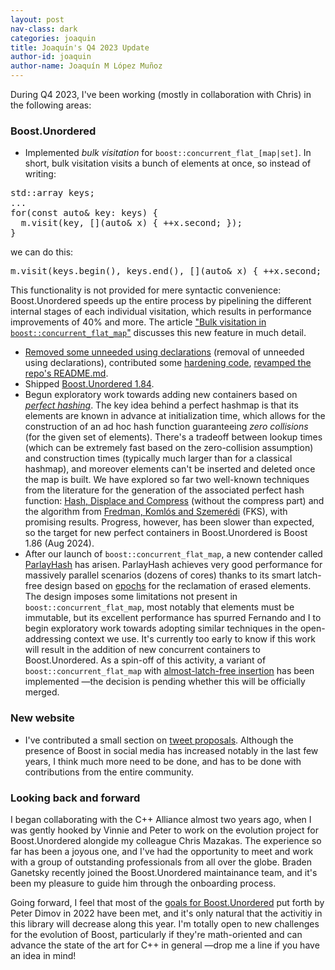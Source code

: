 ```yaml
---
layout: post
nav-class: dark
categories: joaquin
title: Joaquín's Q4 2023 Update
author-id: joaquin
author-name: Joaquín M López Muñoz
---
```


During Q4 2023, I've been working (mostly in collaboration with Chris) in the following areas:

### Boost.Unordered

* Implemented _bulk visitation_ for `boost::concurrent_flat_[map|set]`.  In short, bulk visitation
visits a bunch of elements at once, so instead of writing:
<pre>std::array<int, N> keys;
...
for(const auto& key: keys) {
  m.visit(key, [](auto& x) { ++x.second; });
}</pre>
we can do this:
<pre>
m.visit(keys.begin(), keys.end(), [](auto& x) { ++x.second; });</pre>
This functionality is not provided for mere syntactic convenience: Boost.Unordered speeds up
the entire process by pipelining the different internal stages of each individual visitation,
which results in performance improvements of 40% and more. The article
["Bulk visitation in `boost::concurrent_flat_map`"](https://bannalia.blogspot.com/2023/10/bulk-visitation-in-boostconcurrentflatm.html)
discusses this new feature in much detail.
* [Removed some unneeded using declarations](https://github.com/boostorg/unordered/pull/218) (removal of unneeded
using declarations), contributed some [hardening code](https://github.com/boostorg/unordered/commit/dbe93c765c56cb242c99a3801828f9d506fbb658),
[revamped the repo's README.md](https://github.com/boostorg/unordered/pull/219).
* Shipped [Boost.Unordered 1.84](https://www.boost.org/doc/libs/1_84_0/libs/unordered/doc/html/unordered.html#changes_release_1_84_0_major_update).
* Begun exploratory work towards adding new containers based on
[_perfect hashing_](https://en.wikipedia.org/wiki/Perfect_hash_function). The key idea behind
a perfect hashmap is that its elements are known in advance at initialization time, which
allows for the construction of an ad hoc hash function guaranteeing _zero collisions_ (for
the given set of elements). There's a tradeoff between lookup times (which can be extremely
fast based on the zero-collision assumption) and construction times (typically much larger
than for a classical hashmap), and moreover elements can't be inserted and deleted once
the map is built. We have explored so far two well-known techniques from the literature for
the generation of the associated perfect hash function:
[Hash, Displace and Compress](https://cmph.sourceforge.net/papers/esa09.pdf) (without the compress part)
and the algorithm from [Fredman, Komlós and Szemerédi](https://dl.acm.org/doi/pdf/10.1145/828.1884)
(FKS), with promising results. Progress, however, has been slower than expected, so the
target for new perfect containers in Boost.Unordered is Boost 1.86 (Aug 2024).
* After our launch of `boost::concurrent_flat_map`, a new contender 
called [ParlayHash](https://github.com/cmuparlay/parlayhash) has arisen. ParlayHash achieves
very good performance for massively parallel scenarios (dozens of cores) thanks to its
smart latch-free design based on [epochs](http://csng.cs.toronto.edu/publication_files/0000/0159/jpdc07.pdf)
for the reclamation of erased elements. The design imposes some limitations not present
in `boost::concurrent_flat_map`, most notably that elements must be immutable, but
its excellent performance has spurred Fernando and I to begin exploratory work towards adopting similar
techniques in the open-addressing context we use. It's currently too early to know if this
work will result in the addition of new concurrent containers to Boost.Unordered. As a
spin-off of this activity, a variant of `boost::concurrent_flat_map` with
[almost-latch-free insertion](https://github.com/boostorg/unordered/tree/feature/cfoa_alf_insert)
has been implemented —the decision is pending whether this will be officially merged.

### New website

* I've contributed a small section on [tweet proposals](https://www.preview.boost.org/doc/contributor-guide/tweeting.html).
Although the presence of Boost in social media has increased notably in the last few years,
I think much more need to be done, and has to be done with contributions from the entire community.

### Looking back and forward

I began collaborating with the C++ Alliance almost two years ago, when I was gently hooked by
Vinnie and Peter to work on the evolution project for Boost.Unordered alongide my colleague
Chris Mazakas. The experience so far has been a joyous one, and I've had the opportunity
to meet and work with a group of outstanding professionals from all over the globe.
Braden Ganetsky recently joined the Boost.Unordered maintainance team,
and it's been my pleasure to guide him through the onboarding process.

Going forward, I feel that most of the [goals for Boost.Unordered](https://pdimov.github.io/articles/unordered_dev_plan.html)
put forth by Peter Dimov in 2022 have been met, and it's only natural that the activitiy
in this library will decrease along this year. I'm totally open to new challenges for
the evolution of Boost, particularly if they're math-oriented and can advance the state of
the art for C++ in general —drop me a line if you have an idea in mind!
